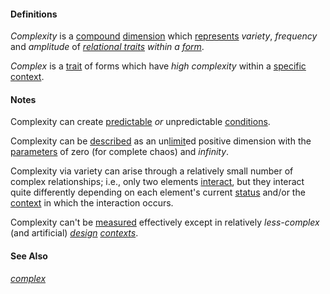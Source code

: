 #### Definitions

*Complexity* is a [compound](https://github.com/gcassel/Modular-Organization-Terminology/blob/master/terms/compound.md) [dimension](https://github.com/gcassel/Modular-Organization-Terminology/blob/master/terms/dimension.md) which [represents](https://github.com/gcassel/Modular-Organization-Terminology/blob/master/terms/represent.md) *variety*, *frequency* and *amplitude* of *[relational traits](https://github.com/gcassel/Modular-Organization-Terminology/blob/master/terms/relational-trait.md) within a [form](https://github.com/gcassel/Modular-Organization-Terminology/blob/master/terms/form.md)*.

*Complex* is a [trait](https://github.com/gcassel/Modular-Organization-Terminology/blob/master/terms/trait.md) of forms which have *high complexity* within a [specific](https://github.com/gcassel/Modular-Organizing-Terminology/blob/master/terms/specific.md) [context](https://github.com/gcassel/Modular-Organizing-Terminology/blob/master/terms/context.md).

#### Notes

Complexity can create [predictable](https://github.com/gcassel/Modular-Organizing-Terminology/blob/master/terms/predict.md) *or* unpredictable [conditions](https://github.com/gcassel/Modular-Organizing-Terminology/blob/master/terms/condition.md).

Complexity can be [described](https://github.com/gcassel/Modular-Organization-Terminology/blob/master/terms/describe.md) as an un[limit](https://github.com/gcassel/Modular-Organization-Terminology/blob/master/terms/limit.md)ed positive dimension with the [parameters](https://github.com/gcassel/Modular-Organization-Terminology/blob/master/terms/parameter.md) of zero (for complete chaos) and *infinity*.

Complexity via variety can arise through a relatively small number of complex relationships; i.e., only two elements [interact](https://github.com/gcassel/Modular-Organization-Terminology/blob/master/terms/interaction.md), but they interact quite differently depending on each element's current [status](https://github.com/gcassel/Modular-Organization-Terminology/blob/master/terms/status.md) and/or the [context](https://github.com/gcassel/Modular-Organization-Terminology/blob/master/terms/context.md) in which the interaction occurs.

Complexity can't be [measured](https://github.com/gcassel/Modular-Organization-Terminology/blob/master/terms/measure.md) effectively except in relatively *less-complex* (and artificial) *[design](https://github.com/gcassel/Modular-Organization-Terminology/blob/master/terms/design.md) [contexts](https://github.com/gcassel/Modular-Organization-Terminology/blob/master/terms/context.md)*.

#### See Also

*[complex](https://github.com/gcassel/Modular-Organization-Terminology/blob/master/terms/complex.md)*
